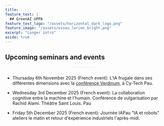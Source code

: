 ```yaml
---
title: 
feature_text: |
  ## GreenAI UPPA 
feature_text_logo: "/assets/horizontal_dark_logo.png"
feature_image: "/assets/ossau_lurien_bright.png"
excerpt: "Longer intro"
aside: true 
---
```



## Upcoming seminars and events

<div style="margin-top:0px;margin-bottom:40px;height:1px;width:70px;margin:20px auto 25px;background:#ebebeb;display:block;border:none;"></div>

- Thursaday 6th November 2025 (French event):  L'IA frugale dans ses différentes dimensions avec la [conférence Verdinum](https://verdinum.sciencesconf.org/), à Cy-Tech Pau.

- Wednesday 3rd December 2025 (French event): La collaboration cognitive entre la machine et l'humain. Conférence de vulgarisation par Rachid Alami. Théâtre Saint Louis. Pau

- Friday 5th December 2025 (French event): Journée IAPau "IA et robots" ateliers le matin et retour d'expérience industriels l'après-midi.


